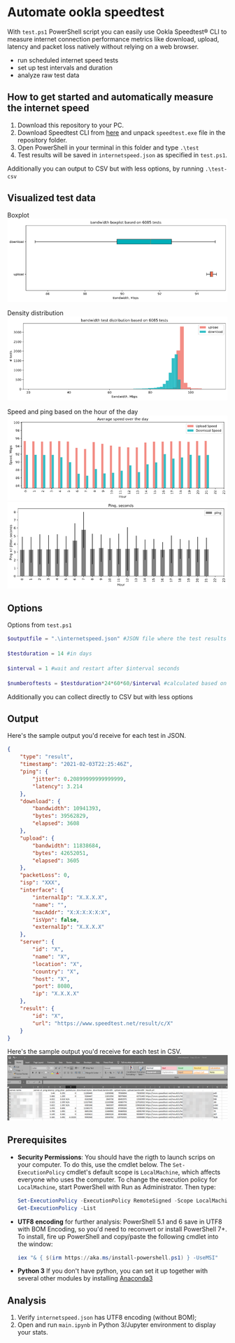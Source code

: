 # Automate ookla speedtest
With `test.ps1` PowerShell script you can easily use Ookla Speedtest® CLI to measure internet connection performance metrics like download, upload, latency and packet loss natively without relying on a web browser.

* run scheduled internet speed tests
* set up test intervals and duration
* analyze raw test data 

## How to get started and automatically measure the internet speed
1. Download this repository to your PC.
2. Download Speedtest CLI from [here](https://www.speedtest.net/apps/cli) and unpack `speedtest.exe` file in the repository folder.
3. Open PowerShell in your terminal in this folder and type `.\test`
4. Test results will be saved in `internetspeed.json` as specified in `test.ps1`.

Additionally you can output to CSV but with less options, by running  `.\test-csv`

## Visualized test data

Boxplot
![Visualize internet speed tests with boxplot](./src/images/boxplot.png)

Density distribution
![Visualize internet speed tests with density distribution](./src/images/distribution.png) 

Speed and ping based on the hour of the day
![Visualize internet speed based on the hour of the day](./src/images/hourly-average.png) 
![Visualize internet ping based on the hour of the day](./src/images/hourly-ping.png) 

## Options
Options from `test.ps1`
```powershell
$outputfile = ".\internetspeed.json" #JSON file where the test results are stored

$testduration = 14 #in days

$interval = 1 #wait and restart after $interval seconds

$numberoftests = $testduration*24*60*60/$interval #calculated based on $testduration and the $interval
```
Additionally you can collect directly to CSV but with less options
## Output
Here's the sample output you'd receive for each test in JSON.
```JSON
{
    "type": "result",
    "timestamp": "2021-02-03T22:25:46Z",
    "ping": {
        "jitter": 0.20899999999999999,
        "latency": 3.214
    },
    "download": {
        "bandwidth": 10941393,
        "bytes": 39562829,
        "elapsed": 3608
    },
    "upload": {
        "bandwidth": 11838684,
        "bytes": 42652051,
        "elapsed": 3605
    },
    "packetLoss": 0,
    "isp": "XXX",
    "interface": {
        "internalIp": "X.X.X.X",
        "name": "",
        "macAddr": "X:X:X:X:X:X",
        "isVpn": false,
        "externalIp": "X.X.X.X"
    },
    "server": {
        "id": "X",
        "name": "X",
        "location": "X",
        "country": "X",
        "host": "X",
        "port": 8080,
        "ip": "X.X.X.X"
    },
    "result": {
        "id": "X",
        "url": "https://www.speedtest.net/result/c/X"
    }
}

```

Here's the sample output you'd receive for each test in CSV.
![CSV](./src/images/2021-02-05%2009.10.43%20internetspeed.csv%20-%20Excel.png)

## Prerequisites
* **Security Permissions**: You should have the rigth to launch scrips on your computer. To do this, use the cmdlet below. The `Set-ExecutionPolicy` cmdlet's default scope is `LocalMachine`, which affects everyone who uses the computer. To change the execution policy for `LocalMachine`, start PowerShell with Run as Administrator. Then type:
    ```powershell
    Set-ExecutionPolicy -ExecutionPolicy RemoteSigned -Scope LocalMachine
    Get-ExecutionPolicy -List
    ```
* **UTF8 encoding** for further analysis:
PowerShell 5.1 and 6 save in UTF8 with BOM Encoding, so you'd need to reconvert or install PowerShell 7+. To install, fire up PowerShell and copy/paste the following cmdlet into the window:
    ```powershell
    iex "& { $(irm https://aka.ms/install-powershell.ps1) } -UseMSI"
    ```
* **Python 3**
If you don't have python, you can set it up together with several other modules by installing [Anaconda3](https://www.anaconda.com/products/individual)

## Analysis
1. Verify `internetspeed.json` has UTF8 encoding (without BOM);
2. Open and run `main.ipynb` in Python 3/Jupyter environment to display your stats.
